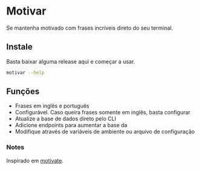 # Motivar

Se mantenha motivado com frases incríveis direto do seu terminal.

## Instale

Basta baixar alguma release aqui e começar a usar.

```bash
motivar --help
```

## Funções

- Frases em inglês e português
- Configurável. Caso queira frases somente em inglês, basta configurar
- Atualize a base de dados direto pelo CLI
- Adicione endpoints para aumentar a base da 
- Modifique através de variáveis de ambiente ou arquivo de configuração

### Notes

Inspirado em [motivate](https://github.com/mubaris/motivate).

